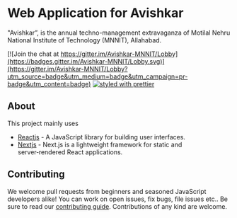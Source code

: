 # Web Application for Avishkar

"Avishkar”, is the annual techno-management extravaganza of Motilal Nehru National Institute of Technology (MNNIT), Allahabad.

[![Join the chat at https://gitter.im/Avishkar-MNNIT/Lobby](https://badges.gitter.im/Avishkar-MNNIT/Lobby.svg)](https://gitter.im/Avishkar-MNNIT/Lobby?utm_source=badge&utm_medium=badge&utm_campaign=pr-badge&utm_content=badge)
[![styled with prettier](https://img.shields.io/badge/styled_with-prettier-ff69b4.svg)](https://github.com/prettier/prettier)
<br>

## About

This project mainly uses
* [Reactjs](https://reactjs.org/) - A JavaScript library for building user interfaces.
* [Nextjs](https://github.com/zeit/next.js/) - Next.js is a lightweight framework for static and server‑rendered React applications.

## Contributing

We welcome pull requests from beginners and seasoned JavaScript developers alike! You can work on open issues, fix bugs, file issues etc.. Be sure to read our [contributing guide](https://github.com/MNNIT/Avishkar/blob/master/CONTRIBUTING.md).  Contributions of any kind are welcome.
